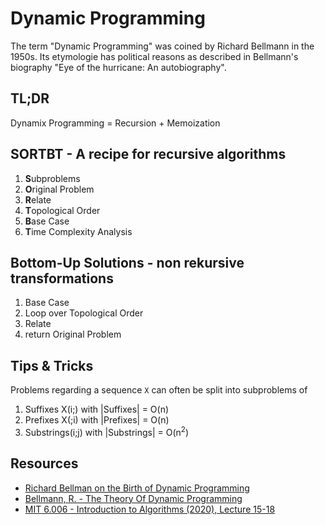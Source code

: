 # Dynamic Programming
The term "Dynamic Programming" was coined by Richard Bellmann in the 1950s. Its etymologie has political reasons as described in Bellmann's biography "Eye of the hurricane: An autobiography".

## TL;DR
Dynamix Programming = Recursion + Memoization

## SORTBT - A recipe for recursive algorithms
1. **S**ubproblems
2. **O**riginal Problem
3. **R**elate
4. **T**opological Order
5. **B**ase Case
6. **T**ime Complexity Analysis

## Bottom-Up Solutions - non rekursive transformations
1. Base Case
2. Loop over Topological Order
  1. Relate 
3. return Original Problem

## Tips & Tricks
Problems regarding a sequence `X` can often be split into subproblems of
1. Suffixes X(i;) with |Suffixes| = O(n)
2. Prefixes X(;i) with |Prefixes| = O(n)
3. Substrings(i;j) with |Substrings| = O(n<sup>2</sup>)

## Resources
- [Richard Bellman on the Birth of Dynamic Programming](https://www.researchgate.net/publication/220243993_Richard_Bellman_on_the_Birth_of_Dynamic_Programming)
- [Bellmann, R. - The Theory Of Dynamic Programming](https://www.rand.org/content/dam/rand/pubs/papers/2008/P550.pdf)
- [MIT 6.006 - Introduction to Algorithms (2020), Lecture 15-18](https://ocw.mit.edu/courses/electrical-engineering-and-computer-science/6-006-introduction-to-algorithms-spring-2020/)
